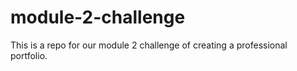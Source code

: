 # module-2-challenge
This is a repo for our module 2 challenge of creating a professional portfolio.
